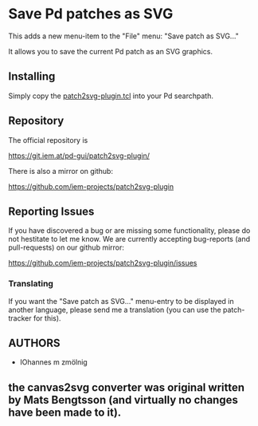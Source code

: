 Save Pd patches as SVG
===

This adds a new menu-item to the "File" menu: "Save patch as SVG..."

It allows you to save the current Pd patch as an SVG graphics.

## Installing
Simply copy the [patch2svg-plugin.tcl](https://git.iem.at/pd-gui/patch2svg-plugin/raw/master/patch2svg-plugin.tcl)
into your Pd searchpath.

## Repository

The official repository is

   https://git.iem.at/pd-gui/patch2svg-plugin/

There is also a mirror on github:

   https://github.com/iem-projects/patch2svg-plugin

## Reporting Issues
If you have discovered a bug or are missing some functionality, please do not
hestitate to let me know.
We are currently accepting bug-reports (and pull-requests) on our github mirror:

  https://github.com/iem-projects/patch2svg-plugin/issues

### Translating
If you want the "Save patch as SVG..." menu-entry to be displayed in another
language, please send me a translation (you can use the patch-tracker for this).


## AUTHORS

- IOhannes m zmölnig

the canvas2svg converter was original written by Mats Bengtsson
(and virtually no changes have been made to it).
- 
